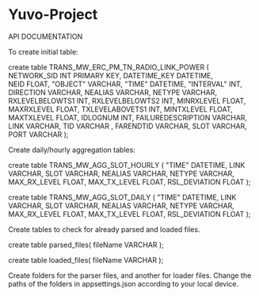 # Yuvo-Project

API DOCUMENTATION

To create initial table:

create table TRANS_MW_ERC_PM_TN_RADIO_LINK_POWER (
  NETWORK_SID INT PRIMARY KEY,
  DATETIME_KEY DATETIME,	
  NEID FLOAT,
  "OBJECT" VARCHAR,
  "TIME" DATETIME,
  "INTERVAL" INT,
  DIRECTION VARCHAR,
  NEALIAS	VARCHAR,
  NETYPE	VARCHAR,
  RXLEVELBELOWTS1	INT,
  RXLEVELBELOWTS2	INT,
  MINRXLEVEL FLOAT,
  MAXRXLEVEL FLOAT,
  TXLEVELABOVETS1	INT,
  MINTXLEVEL FLOAT,
  MAXTXLEVEL FLOAT,
  IDLOGNUM INT,
  FAILUREDESCRIPTION VARCHAR,
  LINK VARCHAR,
  TID VARCHAR ,
  FARENDTID VARCHAR,
  SLOT VARCHAR,
  PORT VARCHAR
);

Create daily/hourly aggregation tables:

create table TRANS_MW_AGG_SLOT_HOURLY (
  "TIME" DATETIME,
  LINK VARCHAR,
  SLOT VARCHAR,
  NEALIAS	VARCHAR,
  NETYPE	VARCHAR,
  MAX_RX_LEVEL FLOAT,
  MAX_TX_LEVEL FLOAT,
  RSL_DEVIATION FLOAT
);

create table TRANS_MW_AGG_SLOT_DAILY (
  "TIME" DATETIME,
  LINK VARCHAR,
  SLOT VARCHAR,
  NEALIAS	VARCHAR,
  NETYPE	VARCHAR,
  MAX_RX_LEVEL FLOAT,
  MAX_TX_LEVEL FLOAT,
  RSL_DEVIATION FLOAT
);

Create tables to check for already parsed and loaded files.

create table parsed_files(
fileName VARCHAR
); 

create table loaded_files(
fileName VARCHAR
); 

Create folders for the parser files, and another for loader files. 
Change the paths of the folders in appsettings.json according to your local device.
